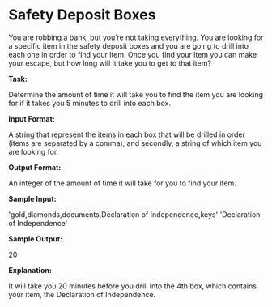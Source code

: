 

# Safety Deposit Boxes

You are robbing a bank, but you’re not taking everything. You are looking for a specific item in the safety deposit boxes and you are going to drill into each one in order to find your item. Once you find your item you can make your escape, but how long will it take you to get to that item? 

**Task:**

Determine the amount of time it will take you to find the item you are looking for if it takes you 5 minutes to drill into each box. 

**Input Format:**

A string that represent the items in each box that will be drilled in order (items are separated by a comma), and secondly, a string of which item you are looking for. 

**Output Format:**

An integer of the amount of time it will take for you to find your item. 

**Sample Input:**

'gold,diamonds,documents,Declaration of Independence,keys' 
'Declaration of Independence' 

**Sample Output:**

20

**Explanation:**
 
It will take you 20 minutes before you drill into the 4th box, which contains your item, the Declaration of Independence.
